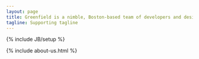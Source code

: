 ```yaml
---
layout: page
title: Greenfield is a nimble, Boston-based team of developers and designers.
tagline: Supporting tagline
---
```

{% include JB/setup %}

<section class="page-body">
  <div class="container">
    {% include about-us.html %}
  </div>
</section>

